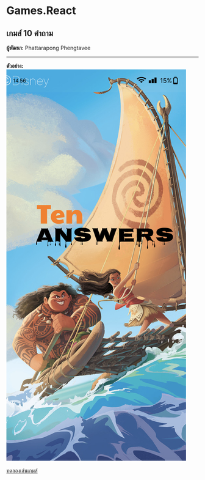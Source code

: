 # Games.React
## เกมส์ 10 คำถาม

**ผู้พัฒนา:** Phattarapong Phengtavee

---

**ตัวอย่าง:**  
![ตัวอย่างเกมส์](Componets/StartGame/start.png)

[ทดลองเล่นเกมส์](https://phattarapong26.github.io/Games.React/)
